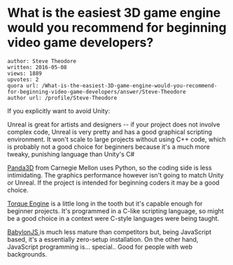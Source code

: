 # What is the easiest 3D game engine would you recommend for beginning video game developers?

	author: Steve Theodore
	written: 2016-05-08
	views: 1889
	upvotes: 2
	quora url: /What-is-the-easiest-3D-game-engine-would-you-recommend-for-beginning-video-game-developers/answer/Steve-Theodore
	author url: /profile/Steve-Theodore


If you explicitly want to avoid Unity: 

Unreal is great for artists and designers -- if your project does not involve complex code, Unreal is very pretty and has a good graphical scripting environment. It won't scale to large projects without using C++ code, which is probably not a good choice for beginners because it's a much more tweaky, punishing language than Unity's C#

[Panda3D](https://www.panda3d.org/) from Carnegie Mellon uses Python, so the coding side is less intimidating. The graphics performance however isn't going to match Unity or Unreal. If the project is intended for beginning coders it may be a good choice.

 [Torque Engine](http://www.garagegames.com/) is a little long in the tooth but it's capable enough for beginner projects. It's programmed in a C-like scripting language, so might be a good choice in a context were C-style languages were being taught.

[BabylonJS ](http://doc.babylonjs.com/)is much less mature than competitors but, being JavaScript based, it's a essentially zero-setup installation. On the other hand, JavaScript programming is... special.. Good for people with web backgrounds.

